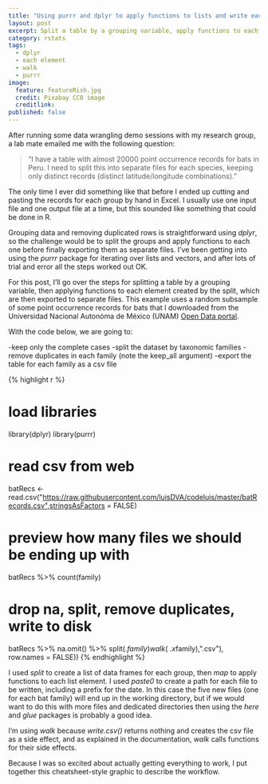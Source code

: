 ```yaml
---
title: "Using purrr and dplyr to apply functions to lists and write each element to disk"
layout: post
excerpt: Split a table by a grouping variable, apply functions to each element, and export to separate files. 
category: rstats
tags:
  - dplyr
  - each element
  - walk
  - purrr
image:
  feature: featureRish.jpg
  credit: Pixabay CC0 image
  creditlink:
published: false
---
```

After running some data wrangling demo sessions with my research group, a lab mate emailed me with the following question:

> “I have a table with almost 20000 point occurrence records for bats in Peru. I need to split this into separate files for each species, keeping only distinct records (distinct latitude/longitude combinations).”

The only time I ever did something like that before I ended up cutting and pasting the records for each group by hand in Excel. I usually use one input file and one output file at a time, but this sounded like something that could be done in R.

Grouping data and removing duplicated rows is straightforward using _dplyr_, so the challenge would be to split the groups and apply functions to each one before finally exporting them as separate files. I’ve been getting into using the _purrr_ package for iterating over lists and vectors, and after lots of trial and error all the steps worked out OK.

For this post, I’ll go over the steps for splitting a table by a grouping variable, then applying functions to each element created by the split, which are then exported to separate files. 
This example uses a random subsample of some point occurrence records for bats that I downloaded from the Universidad Nacional Autonóma de México (UNAM) [Open Data portal](https://datosabiertos.unam.mx/).

With the code below, we are going to:

-keep only the complete cases
-split the dataset by taxonomic families
-remove duplicates in each family (note the keep_all argument)
-export the table for each family as a csv file

{% highlight r %}
# load libraries
library(dplyr)
library(purrr)

# read csv from web
batRecs <- read.csv("https://raw.githubusercontent.com/luisDVA/codeluis/master/batRecords.csv",stringsAsFactors = FALSE)

# preview how many files we should be ending up with
batRecs %>% count(family)

# drop na, split, remove duplicates, write to disk
batRecs %>%  na.omit() %>% 
  split(.$family) %>% map(~distinct(.x,decimal_latitude,decimal_longitude,.keep_all=TRUE)) %>% 
  walk(~.x %>%  write.csv(file = paste0("nov1_",unique(.x$family),".csv"),
                   row.names = FALSE))
{% endhighlight %}

I used _split_ to create a list of data frames for each group, then _map_ to apply functions to each list element. I used _paste0_ to create a path for each file to be written, including a prefix for the date. In this case the five new files (one for each bat family) will end up in the working directory, but if we would want to do this with more files and dedicated directories then using the _here_ and _glue_ packages is probably a good idea. 

I’m using _walk_ because _write.csv()_ returns nothing and creates the csv file as a side effect, and as explained in the documentation, _walk_ calls functions for their side effects.   

Because I was so excited about actually getting everything to work, I put together this cheatsheet-style graphic to describe the workflow.  

